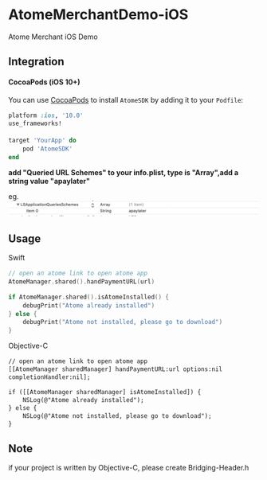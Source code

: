 # AtomeMerchantDemo-iOS
Atome Merchant iOS Demo 

## Integration

#### CocoaPods (iOS 10+)

You can use [CocoaPods](http://cocoapods.org/) to install `AtomeSDK` by adding it to your `Podfile`:

```ruby
platform :ios, '10.0'
use_frameworks!

target 'YourApp' do
    pod 'AtomeSDK'
end
```

**add "Queried URL Schemes" to your info.plist, type is "Array",add a string value "apaylater"**

eg.
![image](image.png)


## Usage
Swift
```swift
// open an atome link to open atome app
AtomeManager.shared().handPaymentURL(url)
```

```swift
if AtomeManager.shared().isAtomeInstalled() {
    debugPrint("Atome already installed")
} else {
    debugPrint("Atome not installed, please go to download")
}
```
Objective-C
```
// open an atome link to open atome app
[[AtomeManager sharedManager] handPaymentURL:url options:nil completionHandler:nil];
```

```
if ([[AtomeManager sharedManager] isAtomeInstalled]) {
    NSLog(@"Atome already installed");
} else {
    NSLog(@"Atome not installed, please go to download");
}
```


## Note

if your project is written by Objective-C, please create Bridging-Header.h
